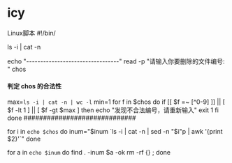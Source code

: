 # icy
Linux脚本
#!/bin/

ls -i | cat -n

echo "---------------------------------"
read -p "请输入你要删除的文件编号: "  chos

#### 判定 chos 的合法性  #########
max=`ls -i | cat -n | wc -l`
min=1
for f in $chos
do
  if [[ $f =~ [^0-9] ]] || [ $f -lt  1 ] || [ $f -gt  $max  ]
  then
    echo "发现不合法编号，请重新输入"
    exit 1
  fi
done
#############################

for i in `echo $chos`
do
  inum="$inum `ls -i | cat -n | sed -n "$i"p | awk '{print $2}'`"
done

for a in  `echo $inum`
do
   find . -inum $a -ok rm -rf  {} \;
done
